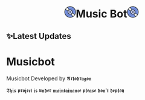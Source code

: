 <h1 align="center"><img src="./assets/logo.gif" width="30px">Music Bot<img src="./assets/logo.gif" width="30px"></h1>

## ✨Latest Updates
# Musicbot
Musicbot Developed by 𝕬𝖗𝖑𝖔𝖉𝖗𝖆𝖌𝖔𝖓

𝕿𝖍𝖎𝖘 𝖕𝖗𝖔𝖏𝖊𝖈𝖙 𝖎𝖘 𝖚𝖓𝖉𝖊𝖗 𝖒𝖆𝖎𝖓𝖙𝖆𝖎𝖓𝖆𝖓𝖈𝖊 𝖕𝖑𝖊𝖆𝖘𝖊 𝖉𝖔𝖓'𝖙 𝖉𝖊𝖕𝖑𝖔𝖞



  

